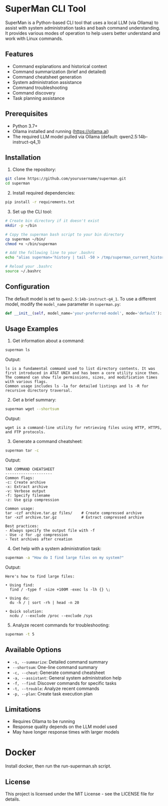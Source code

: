 # SuperMan CLI Tool

SuperMan is a Python-based CLI tool that uses a local LLM (via Ollama) to assist with system administration tasks and bash command understanding. It provides various modes of operation to help users better understand and work with Linux commands.

## Features

- Command explanations and historical context
- Command summarization (brief and detailed)
- Command cheatsheet generation
- System administration assistance
- Command troubleshooting
- Command discovery
- Task planning assistance

## Prerequisites

- Python 3.7+
- Ollama installed and running (https://ollama.ai)
- The required LLM model pulled via Ollama (default: qwen2.5:14b-instruct-q4_1)

## Installation

1. Clone the repository:
```bash
git clone https://github.com/yourusername/superman.git
cd superman
```

2. Install required dependencies:
```bash
pip install -r requirements.txt
```

3. Set up the CLI tool:
```bash
# Create bin directory if it doesn't exist
mkdir -p ~/bin

# Copy the superman bash script to your bin directory
cp superman ~/bin/
chmod +x ~/bin/superman

# Add the following line to your .bashrc
echo "alias superman='history | tail -50 > /tmp/superman_current_history && ~/bin/superman'" >> ~/.bashrc

# Reload your .bashrc
source ~/.bashrc
```

## Configuration

The default model is set to `qwen2.5:14b-instruct-q4_1`. To use a different model, modify the `model_name` parameter in `superman.py`:

```python
def __init__(self, model_name='your-preferred-model', mode='default'):
```

## Usage Examples

1. Get information about a command:
```bash
superman ls
```
Output:
```
ls is a fundamental command used to list directory contents. It was first introduced in AT&T UNIX and has been a core utility since then.
The command can show file permissions, sizes, and modification times with various flags.
Common usage includes ls -la for detailed listings and ls -R for recursive directory traversal.
```

2. Get a brief summary:
```bash
superman wget --shortsum
```
Output:
```
wget is a command-line utility for retrieving files using HTTP, HTTPS, and FTP protocols.
```

3. Generate a command cheatsheet:
```bash
superman tar -c
```
Output:
```
TAR COMMAND CHEATSHEET
---------------------
Common flags:
-c: Create archive
-x: Extract archive
-v: Verbose output
-f: Specify filename
-z: Use gzip compression

Common usage:
tar -czf archive.tar.gz files/    # Create compressed archive
tar -xzf archive.tar.gz           # Extract compressed archive

Best practices:
- Always specify the output file with -f
- Use -z for .gz compression
- Test archives after creation
```

4. Get help with a system administration task:
```bash
superman -a "How do I find large files on my system?"
```
Output:
```
Here's how to find large files:

• Using find:
  find / -type f -size +100M -exec ls -lh {} \;

• Using du:
  du -h / | sort -rh | head -n 20

• Quick solution:
  ncdu / --exclude /proc --exclude /sys
```

5. Analyze recent commands for troubleshooting:
```bash
superman -t 5
```

## Available Options

- `-s, --summarize`: Detailed command summary
- `--shortsum`: One-line command summary
- `-c, --cheat`: Generate command cheatsheet
- `-a, --assistant`: General system administration help
- `-f, --find`: Discover commands for specific tasks
- `-t, --trouble`: Analyze recent commands
- `-p, --plan`: Create task execution plan

## Limitations

- Requires Ollama to be running
- Response quality depends on the LLM model used
- May have longer response times with larger models

# Docker
Install docker, then run the run-superman.sh script.

## License

This project is licensed under the MIT License - see the LICENSE file for details.

